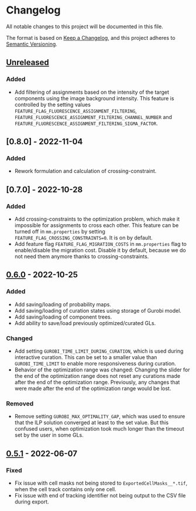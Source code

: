 # Changelog

All notable changes to this project will be documented in this file.

The format is based on [Keep a Changelog](https://keepachangelog.com/en/1.0.0/),
and this project adheres to [Semantic Versioning](https://semver.org/spec/v2.0.0.html).

## [Unreleased]

### Added

- Add filtering of assignments based on the intensity of the target components using the image background intensity. This feature is controlled by the setting values `FEATURE_FLAG_FLUORESCENCE_ASSIGNMENT_FILTERING`, `FEATURE_FLUORESCENCE_ASSIGNMENT_FILTERING_CHANNEL_NUMBER` and `FEATURE_FLUORESCENCE_ASSIGNMENT_FILTERING_SIGMA_FACTOR`.

## [0.8.0] - 2022-11-04

### Added

- Rework formulation and calculation of crossing-constraint.

## [0.7.0] - 2022-10-28

### Added

- Add crossing-constraints to the optimization problem, which make it impossible for assignments to cross each other. This feature can be turned off in `mm.properties` by setting `FEATURE_FLAG_CROSSING_CONSTRAINTS=0`. It is on by default.
- Add feature flag `FEATURE_FLAG_MIGRATION_COSTS` in `mm.properties` flag to enable/disable the migration cost. Disable it by default, because we do not need them anymore thanks to crossing-constraints.

## [0.6.0] - 2022-10-25

### Added

- Add saving/loading of probability maps.
- Add saving/loading of curation states using storage of Gurobi model.
- Add saving/loading of component trees.
- Add ability to save/load previously optimized/curated GLs.

### Changed

- Add setting `GUROBI_TIME_LIMIT_DURING_CURATION`, which is used during interactive curation. This can be set to a smaller value than `GUROBI_TIME_LIMIT` to enable more responsiveness during curation. 
- Behavior of the optimization range was changed: Changing the slider for the end of the optimization range does not reset any curations made after the end of the optimization range. Previously, any changes that were made after the end of the optimization range would be lost. 

### Removed

- Remove setting `GUROBI_MAX_OPTIMALITY_GAP`, which was used to ensure that the ILP solution converged at least to the set value. But this confused users, when optimization took much longer than the timeout set by the user in some GLs.

## [0.5.1] - 2022-06-07

### Fixed

- Fix issue with cell masks not being stored to `ExportedCellMasks__*.tif`, when the cell track contains only one cell.
- Fix issue with end of tracking identifier not being output to the CSV file during export.

[unreleased]: https://github.com/michaelmell/moma/compare/v0.6.0...dev
[0.6.0]: https://github.com/michaelmell/moma/compare/v0.5.1...v0.6.0
[0.5.1]: https://github.com/michaelmell/moma/compare/v0.5.0...v0.5.1
